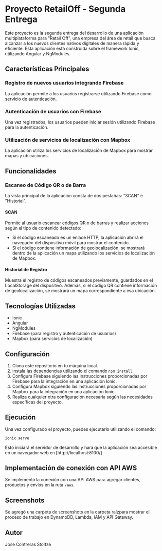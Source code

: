 # Proyecto RetailOff - Segunda Entrega

Este proyecto es la segunda entrega del desarrollo de una aplicación multiplataforma para "Retail Off", una empresa del área de retail que busca alcanzar a los nuevos clientes nativos digitales de manera rápida y eficiente. Esta aplicación está construida sobre el framework Ionic, utilizando Angular y NgModules.

## Características Principales

### Registro de nuevos usuarios integrando Firebase

La aplicación permite a los usuarios registrarse utilizando Firebase como servicio de autenticación.

### Autenticación de usuarios con Firebase

Una vez registrados, los usuarios pueden iniciar sesión utilizando Firebase para la autenticación.

### Utilización de servicios de localización con Mapbox

La aplicación utiliza los servicios de localización de Mapbox para mostrar mapas y ubicaciones.

## Funcionalidades

### Escaneo de Código QR o de Barra

La vista principal de la aplicación consta de dos pestañas: "SCAN" e "Historial".

#### SCAN

Permite al usuario escanear códigos QR o de barras y realizar acciones según el tipo de contenido detectado:

- Si el código escaneado es un enlace HTTP, la aplicación abrirá el navegador del dispositivo móvil para mostrar el contenido.
- Si el código contiene información de geolocalización, se mostrará dentro de la aplicación un mapa utilizando los servicios de localización de Mapbox.

#### Historial de Registro

Muestra el registro de códigos escaneados previamente, guardados en el LocalStorage del dispositivo. Además, si el código QR contiene información de geolocalización, se mostrará un mapa correspondiente a esa ubicación.

## Tecnologías Utilizadas

- Ionic
- Angular
- NgModules
- Firebase (para registro y autenticación de usuarios)
- Mapbox (para servicios de localización)

## Configuración

1. Clona este repositorio en tu máquina local.
2. Instala las dependencias utilizando el comando `npm install`.
3. Configura Firebase siguiendo las instrucciones proporcionadas por Firebase para la integración en una aplicación Ionic.
4. Configura Mapbox siguiendo las instrucciones proporcionadas por Mapbox para la integración en una aplicación Ionic.
5. Realiza cualquier otra configuración necesaria según las necesidades específicas del proyecto.

## Ejecución

Una vez configurado el proyecto, puedes ejecutarlo utilizando el comando:

```bash
ionic serve
```

Esto iniciará el servidor de desarrollo y hará que la aplicación sea accesible en un navegador web en [http://localhost:8100/]

## Implementación de conexión con API AWS

Se implementó la conexión con una API AWS para agregar clientes, productos y envíos en la ruta `/aws`.

## Screenshots

Se agregó una carpeta de screenshots en la carpeta raízpara mostrar el proceso de trabajo en DynamoDB, Lambda, IAM y API Gateway.

## Autor

Jose Contreras Stoltze
